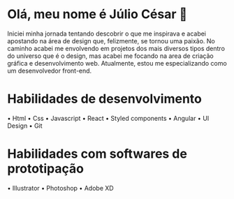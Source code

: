 
# Olá, meu nome é Júlio César 👋


Iniciei minha jornada tentando descobrir o que me inspirava e acabei apostando na área de design que, felizmente, se tornou uma paixão. No caminho acabei me envolvendo em projetos dos mais diversos tipos dentro do universo que é o design, mas acabei me focando na area de criação gráfica e desenvolvimento web. Atualmente, estou me especializando como um desenvolvedor front-end.

# Habilidades de desenvolvimento

• Html
• Css
• Javascript
• React
• Styled components
• Angular
• UI Design
• Git

# Habilidades com softwares de prototipação

• Illustrator 
• Photoshop
• Adobe XD

